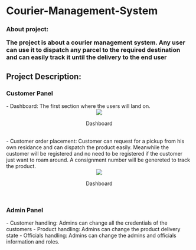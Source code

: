 # Courier-Management-System
<h3>About project:<p>The project is about a courier management system. Any user can use it to dispatch any parcel to the required destination and can easily track it until the delivery to the end user</p></h3>

## Project Description: 

<h3>Customer Panel</h3>
- Dashboard: The first section where the users will land on.
<br>
<div align="center">
<img  src="https://github.com/AsifZaman777/Courier-Management-System/assets/69311703/b07f3b9a-6fde-422a-8bf7-fa9b2de85e56">
<p>Dashboard</p>
</div>
<br>
- Customer order placement: Customer can request for a pickup from his own residance and can dispatch the product easily. Meanwhile the customer will be registered and no need to be registered if the customer just want to roam around. A consignment number will be genereted to track the product.
<br>
<div align="center">
<img  src="https://drive.google.com/file/d/1AUfgFd44Z2GQ83S_9JKevhITHIj7WrGO/view?usp=share_link">
<p>Dashboard</p>
</div>
<br>

<h3>Admin Panel</h3>
- Customer handling: Admins can change all the credentials of the customers 
- Product handling: Admins can change the product delivery state
- Officials handling: Admins can change the admins and officials information and roles.
